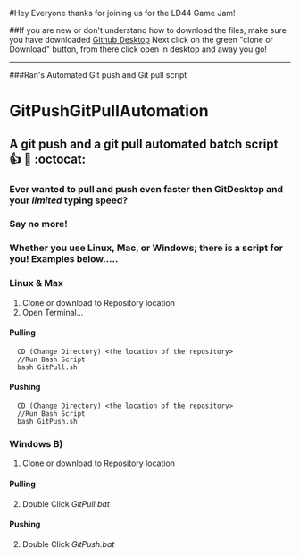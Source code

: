 #Hey Everyone thanks for joining us for the LD44 Game Jam!

##If you are new or don't understand how to download the files, make sure you have downloaded [Github Desktop](https://desktop.github.com/) Next click on the green "clone or Download" button, from there click open in desktop and away you go!

---

###Ran's Automated Git push and Git pull script

# GitPushGitPullAutomation
## A git push and a git pull automated batch script :+1: :rocket: :octocat:

### Ever wanted to pull and push even faster then GitDesktop and your *limited* typing speed?
### Say no more!

### Whether you use Linux, Mac, or Windows; there is a script for you! Examples below.....


### Linux & Max

  1. Clone or download to Repository location
  2. Open Terminal...

#### Pulling
```
  CD (Change Directory) <the location of the repository>
  //Run Bash Script
  bash GitPull.sh
```

#### Pushing
```
  CD (Change Directory) <the location of the repository>
  //Run Bash Script
  bash GitPush.sh
```

### Windows B)

  1. Clone or download to Repository location

  #### Pulling
  2. Double Click *GitPull.bat*
  
  #### Pushing
  2. Double Click *GitPush.bat*
